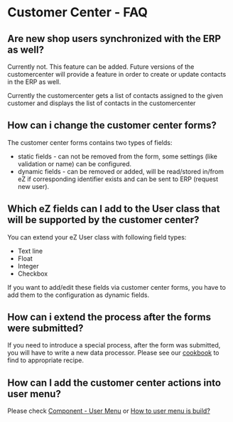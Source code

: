 # Customer Center - FAQ

## Are new shop users synchronized with the ERP as well?

Currently not. This feature can be added. Future versions of the customercenter will provide a feature in order to create or update contacts in the ERP as well.

Currently the customercenter gets a list of contacts assigned to the given customer and displays the list of contacts in the customercenter

## How can i change the customer center forms?

The customer center forms contains two types of fields:

- static fields - can not be removed from the form, some settings (like validation or name) can be configured.
- dynamic fields - can be removed or added, will be read/stored in/from eZ if corresponding identifier exists and can be sent to ERP (request new user).

## Which eZ fields can I add to the User class that will be supported by the customer center?

You can extend your eZ User class with following field types:

- Text line
- Float
- Integer
- Checkbox

If you want to add/edit these fields via customer center forms, you have to add them to the configuration as dynamic fields.

## How can i extend the process after the forms were submitted?

If you need to introduce a special process, after the form was submitted, you will have to write a new data processor. Please see our [cookbook](customer_center_cookbook.md) to find to appropriate recipe.

## How can I add the customer center actions into user menu?

Please check [Component - User Menu](../../../cookbook/frontend_customizing/4_front_end_stack_in_details/4.2_customized_foundation_framework/4.2.2_components/component_user_menu.md) or [How to user menu is build?](../../customers/customers_faq.md)
